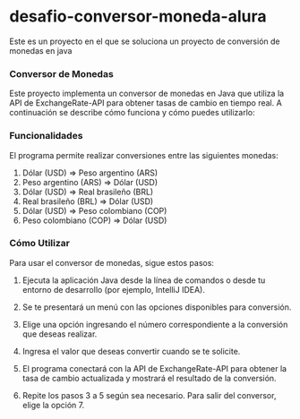 # desafio-conversor-moneda-alura
Este es un proyecto en el que se soluciona un proyecto de conversión de monedas en java

### Conversor de Monedas

Este proyecto implementa un conversor de monedas en Java que utiliza la API de ExchangeRate-API para obtener tasas de cambio en tiempo real. A continuación se describe cómo funciona y cómo puedes utilizarlo:

### Funcionalidades

El programa permite realizar conversiones entre las siguientes monedas:

1. Dólar (USD) => Peso argentino (ARS)
2. Peso argentino (ARS) => Dólar (USD)
3. Dólar (USD) => Real brasileño (BRL)
4. Real brasileño (BRL) => Dólar (USD)
5. Dólar (USD) => Peso colombiano (COP)
6. Peso colombiano (COP) => Dólar (USD)

### Cómo Utilizar

Para usar el conversor de monedas, sigue estos pasos:

1. Ejecuta la aplicación Java desde la línea de comandos o desde tu entorno de desarrollo (por ejemplo, IntelliJ IDEA).
   
2. Se te presentará un menú con las opciones disponibles para conversión.

3. Elige una opción ingresando el número correspondiente a la conversión que deseas realizar.

4. Ingresa el valor que deseas convertir cuando se te solicite.

5. El programa conectará con la API de ExchangeRate-API para obtener la tasa de cambio actualizada y mostrará el resultado de la conversión.

6. Repite los pasos 3 a 5 según sea necesario. Para salir del conversor, elige la opción 7.


